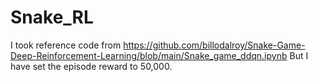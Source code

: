 # Snake_RL

I took reference code from https://github.com/billodalroy/Snake-Game-Deep-Reinforcement-Learning/blob/main/Snake_game_ddqn.ipynb
But I have set the episode reward to 50,000.
